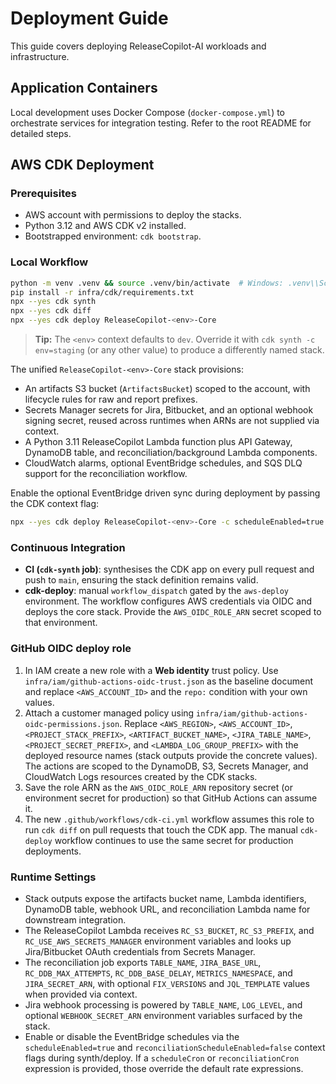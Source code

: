# Deployment Guide

This guide covers deploying ReleaseCopilot-AI workloads and infrastructure.

## Application Containers

Local development uses Docker Compose (`docker-compose.yml`) to orchestrate
services for integration testing. Refer to the root README for detailed steps.

## AWS CDK Deployment

### Prerequisites

- AWS account with permissions to deploy the stacks.
- Python 3.12 and AWS CDK v2 installed.
- Bootstrapped environment: `cdk bootstrap`.

### Local Workflow

```bash
python -m venv .venv && source .venv/bin/activate  # Windows: .venv\\Scripts\\Activate
pip install -r infra/cdk/requirements.txt
npx --yes cdk synth
npx --yes cdk diff
npx --yes cdk deploy ReleaseCopilot-<env>-Core
```

> **Tip:** The `<env>` context defaults to `dev`. Override it with `cdk synth -c env=staging` (or any other value) to produce a differently named stack.

The unified `ReleaseCopilot-<env>-Core` stack provisions:

- An artifacts S3 bucket (`ArtifactsBucket`) scoped to the account, with lifecycle
  rules for raw and report prefixes.
- Secrets Manager secrets for Jira, Bitbucket, and an optional webhook signing
  secret, reused across runtimes when ARNs are not supplied via context.
- A Python 3.11 ReleaseCopilot Lambda function plus API Gateway, DynamoDB table,
  and reconciliation/background Lambda components.
- CloudWatch alarms, optional EventBridge schedules, and SQS DLQ support for the
  reconciliation workflow.

Enable the optional EventBridge driven sync during deployment by passing the CDK
context flag:

```bash
npx --yes cdk deploy ReleaseCopilot-<env>-Core -c scheduleEnabled=true
```

### Continuous Integration

- **CI (`cdk-synth` job)**: synthesises the CDK app on every pull request and
  push to `main`, ensuring the stack definition remains valid.
- **cdk-deploy**: manual `workflow_dispatch` gated by the `aws-deploy`
  environment. The workflow configures AWS credentials via OIDC and deploys the
  core stack. Provide the `AWS_OIDC_ROLE_ARN` secret scoped to that environment.

### GitHub OIDC deploy role

1. In IAM create a new role with a **Web identity** trust policy. Use `infra/iam/github-actions-oidc-trust.json` as the baseline document and replace `<AWS_ACCOUNT_ID>` and the `repo:` condition with your own values.
2. Attach a customer managed policy using `infra/iam/github-actions-oidc-permissions.json`. Replace `<AWS_REGION>`, `<AWS_ACCOUNT_ID>`, `<PROJECT_STACK_PREFIX>`, `<ARTIFACT_BUCKET_NAME>`, `<JIRA_TABLE_NAME>`, `<PROJECT_SECRET_PREFIX>`, and `<LAMBDA_LOG_GROUP_PREFIX>` with the deployed resource names (stack outputs provide the concrete values). The actions are scoped to the DynamoDB, S3, Secrets Manager, and CloudWatch Logs resources created by the CDK stacks.
3. Save the role ARN as the `AWS_OIDC_ROLE_ARN` repository secret (or environment secret for production) so that GitHub Actions can assume it.
4. The new `.github/workflows/cdk-ci.yml` workflow assumes this role to run `cdk diff` on pull requests that touch the CDK app. The manual `cdk-deploy` workflow continues to use the same secret for production deployments.

### Runtime Settings

- Stack outputs expose the artifacts bucket name, Lambda identifiers, DynamoDB
  table, webhook URL, and reconciliation Lambda name for downstream integration.
- The ReleaseCopilot Lambda receives `RC_S3_BUCKET`, `RC_S3_PREFIX`, and
  `RC_USE_AWS_SECRETS_MANAGER` environment variables and looks up Jira/Bitbucket
  OAuth credentials from Secrets Manager.
- The reconciliation job exports `TABLE_NAME`, `JIRA_BASE_URL`,
  `RC_DDB_MAX_ATTEMPTS`, `RC_DDB_BASE_DELAY`, `METRICS_NAMESPACE`, and
  `JIRA_SECRET_ARN`, with optional `FIX_VERSIONS` and `JQL_TEMPLATE` values when
  provided via context.
- Jira webhook processing is powered by `TABLE_NAME`, `LOG_LEVEL`, and optional
  `WEBHOOK_SECRET_ARN` environment variables surfaced by the stack.
- Enable or disable the EventBridge schedules via the `scheduleEnabled=true` and
  `reconciliationScheduleEnabled=false` context flags during synth/deploy. If a
  `scheduleCron` or `reconciliationCron` expression is provided, those override
  the default rate expressions.
